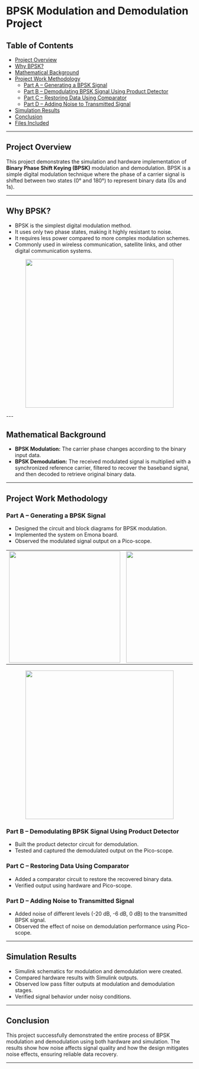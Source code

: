 # BPSK Modulation and Demodulation Project

## Table of Contents
- [Project Overview](#project-overview)  
- [Why BPSK?](#why-bpsk)  
- [Mathematical Background](#mathematical-background)  
- [Project Work Methodology](#project-work-methodology)  
  - [Part A – Generating a BPSK Signal](#part-a--generating-a-bpsk-signal)  
  - [Part B – Demodulating BPSK Signal Using Product Detector](#part-b--demodulating-bpsk-signal-using-product-detector)  
  - [Part C – Restoring Data Using Comparator](#part-c--restoring-data-using-comparator)  
  - [Part D – Adding Noise to Transmitted Signal](#part-d--adding-noise-to-transmitted-signal)  
- [Simulation Results](#simulation-results)  
- [Conclusion](#conclusion)  
- [Files Included](#files-included)  

---

## Project Overview

This project demonstrates the simulation and hardware implementation of **Binary Phase Shift Keying (BPSK)** modulation and demodulation. BPSK is a simple digital modulation technique where the phase of a carrier signal is shifted between two states (0° and 180°) to represent binary data (0s and 1s).

---

## Why BPSK?

- BPSK is the simplest digital modulation method.  
- It uses only two phase states, making it highly resistant to noise.  
- It requires less power compared to more complex modulation schemes.  
- Commonly used in wireless communication, satellite links, and other digital communication systems.
<p align="center">
<img src="https://github.com/user-attachments/assets/4c7f903a-e913-413c-9e32-61add458918b" width="400">
</p>
---

## Mathematical Background

- **BPSK Modulation:** The carrier phase changes according to the binary input data.  
- **BPSK Demodulation:** The received modulated signal is multiplied with a synchronized reference carrier, filtered to recover the baseband signal, and then decoded to retrieve original binary data.

---

## Project Work Methodology

### Part A – Generating a BPSK Signal

- Designed the circuit and block diagrams for BPSK modulation.  
- Implemented the system on Emona board.  
- Observed the modulated signal output on a Pico-scope.
<p align="center">
  <table align="center">
    <tr>
      <td><img src="https://github.com/user-attachments/assets/661033c8-8208-4e20-a40c-825a1abbeaff" width="300"></td>
      <td><img src="https://github.com/user-attachments/assets/78b51c74-67eb-46e7-8025-670b61cbd326" width="300"></td>
    </tr>
  </table>
</p>
<p align="center">
<img src="https://github.com/user-attachments/assets/6d27cbb0-bcb8-4e92-9f4d-8b27a91e068e" width="400">
</p>

### Part B – Demodulating BPSK Signal Using Product Detector

- Built the product detector circuit for demodulation.  
- Tested and captured the demodulated output on the Pico-scope.

### Part C – Restoring Data Using Comparator

- Added a comparator circuit to restore the recovered binary data.  
- Verified output using hardware and Pico-scope.

### Part D – Adding Noise to Transmitted Signal

- Added noise of different levels (-20 dB, -6 dB, 0 dB) to the transmitted BPSK signal.  
- Observed the effect of noise on demodulation performance using Pico-scope.

---

## Simulation Results

- Simulink schematics for modulation and demodulation were created.  
- Compared hardware results with Simulink outputs.  
- Observed low pass filter outputs at modulation and demodulation stages.  
- Verified signal behavior under noisy conditions.

---

## Conclusion

This project successfully demonstrated the entire process of BPSK modulation and demodulation using both hardware and simulation. The results show how noise affects signal quality and how the design mitigates noise effects, ensuring reliable data recovery.

---
